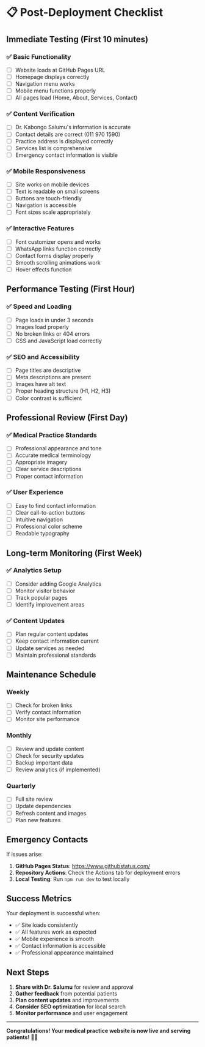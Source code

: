 # 📋 Post-Deployment Checklist

## Immediate Testing (First 10 minutes)

### ✅ Basic Functionality
- [ ] Website loads at GitHub Pages URL
- [ ] Homepage displays correctly
- [ ] Navigation menu works
- [ ] Mobile menu functions properly
- [ ] All pages load (Home, About, Services, Contact)

### ✅ Content Verification
- [ ] Dr. Kabongo Salumu's information is accurate
- [ ] Contact details are correct (011 970 1590)
- [ ] Practice address is displayed correctly
- [ ] Services list is comprehensive
- [ ] Emergency contact information is visible

### ✅ Mobile Responsiveness
- [ ] Site works on mobile devices
- [ ] Text is readable on small screens
- [ ] Buttons are touch-friendly
- [ ] Navigation is accessible
- [ ] Font sizes scale appropriately

### ✅ Interactive Features
- [ ] Font customizer opens and works
- [ ] WhatsApp links function correctly
- [ ] Contact forms display properly
- [ ] Smooth scrolling animations work
- [ ] Hover effects function

## Performance Testing (First Hour)

### ✅ Speed and Loading
- [ ] Page loads in under 3 seconds
- [ ] Images load properly
- [ ] No broken links or 404 errors
- [ ] CSS and JavaScript load correctly

### ✅ SEO and Accessibility
- [ ] Page titles are descriptive
- [ ] Meta descriptions are present
- [ ] Images have alt text
- [ ] Proper heading structure (H1, H2, H3)
- [ ] Color contrast is sufficient

## Professional Review (First Day)

### ✅ Medical Practice Standards
- [ ] Professional appearance and tone
- [ ] Accurate medical terminology
- [ ] Appropriate imagery
- [ ] Clear service descriptions
- [ ] Proper contact information

### ✅ User Experience
- [ ] Easy to find contact information
- [ ] Clear call-to-action buttons
- [ ] Intuitive navigation
- [ ] Professional color scheme
- [ ] Readable typography

## Long-term Monitoring (First Week)

### ✅ Analytics Setup
- [ ] Consider adding Google Analytics
- [ ] Monitor visitor behavior
- [ ] Track popular pages
- [ ] Identify improvement areas

### ✅ Content Updates
- [ ] Plan regular content updates
- [ ] Keep contact information current
- [ ] Update services as needed
- [ ] Maintain professional standards

## Maintenance Schedule

### Weekly
- [ ] Check for broken links
- [ ] Verify contact information
- [ ] Monitor site performance

### Monthly
- [ ] Review and update content
- [ ] Check for security updates
- [ ] Backup important data
- [ ] Review analytics (if implemented)

### Quarterly
- [ ] Full site review
- [ ] Update dependencies
- [ ] Refresh content and images
- [ ] Plan new features

## Emergency Contacts

If issues arise:
1. **GitHub Pages Status**: https://www.githubstatus.com/
2. **Repository Actions**: Check the Actions tab for deployment errors
3. **Local Testing**: Run `npm run dev` to test locally

## Success Metrics

Your deployment is successful when:
- ✅ Site loads consistently
- ✅ All features work as expected
- ✅ Mobile experience is smooth
- ✅ Contact information is accessible
- ✅ Professional appearance maintained

## Next Steps

1. **Share with Dr. Salumu** for review and approval
2. **Gather feedback** from potential patients
3. **Plan content updates** and improvements
4. **Consider SEO optimization** for local search
5. **Monitor performance** and user engagement

---

**Congratulations! Your medical practice website is now live and serving patients! 🏥✨**
